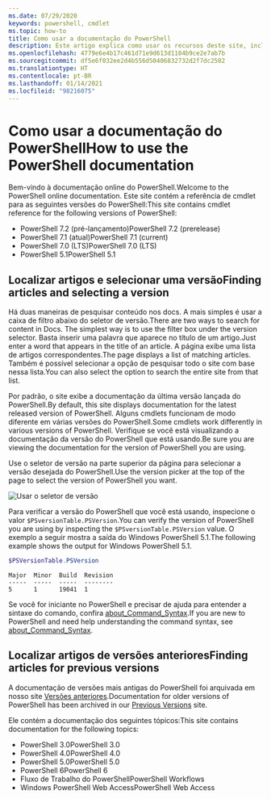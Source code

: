 ```yaml
---
ms.date: 07/29/2020
keywords: powershell, cmdlet
ms.topic: how-to
title: Como usar a documentação do PowerShell
description: Este artigo explica como usar os recursos deste site, incluindo filtragem de pesquisa e seleção de versão.
ms.openlocfilehash: 4779e6e4b17c461d71e9d613d1184b9ce2e7ab7b
ms.sourcegitcommit: df5e6f032ee2d4b556d50406832732d2f7dc2502
ms.translationtype: HT
ms.contentlocale: pt-BR
ms.lasthandoff: 01/14/2021
ms.locfileid: "98216075"
---
```

# <a name="how-to-use-the-powershell-documentation"></a><span data-ttu-id="ac673-104">Como usar a documentação do PowerShell</span><span class="sxs-lookup"><span data-stu-id="ac673-104">How to use the PowerShell documentation</span></span>

<span data-ttu-id="ac673-105">Bem-vindo à documentação online do PowerShell.</span><span class="sxs-lookup"><span data-stu-id="ac673-105">Welcome to the PowerShell online documentation.</span></span> <span data-ttu-id="ac673-106">Este site contém a referência de cmdlet para as seguintes versões do PowerShell:</span><span class="sxs-lookup"><span data-stu-id="ac673-106">This site contains cmdlet reference for the following versions of PowerShell:</span></span>

- <span data-ttu-id="ac673-107">PowerShell 7.2 (pré-lançamento)</span><span class="sxs-lookup"><span data-stu-id="ac673-107">PowerShell 7.2 (prerelease)</span></span>
- <span data-ttu-id="ac673-108">PowerShell 7.1 (atual)</span><span class="sxs-lookup"><span data-stu-id="ac673-108">PowerShell 7.1 (current)</span></span>
- <span data-ttu-id="ac673-109">PowerShell 7.0 (LTS)</span><span class="sxs-lookup"><span data-stu-id="ac673-109">PowerShell 7.0 (LTS)</span></span>
- <span data-ttu-id="ac673-110">PowerShell 5.1</span><span class="sxs-lookup"><span data-stu-id="ac673-110">PowerShell 5.1</span></span>

## <a name="finding-articles-and-selecting-a-version"></a><span data-ttu-id="ac673-111">Localizar artigos e selecionar uma versão</span><span class="sxs-lookup"><span data-stu-id="ac673-111">Finding articles and selecting a version</span></span>

<span data-ttu-id="ac673-112">Há duas maneiras de pesquisar conteúdo nos docs. A mais simples é usar a caixa de filtro abaixo do seletor de versão.</span><span class="sxs-lookup"><span data-stu-id="ac673-112">There are two ways to search for content in Docs. The simplest way is to use the filter box under the version selector.</span></span> <span data-ttu-id="ac673-113">Basta inserir uma palavra que aparece no título de um artigo.</span><span class="sxs-lookup"><span data-stu-id="ac673-113">Just enter a word that appears in the title of an article.</span></span> <span data-ttu-id="ac673-114">A página exibe uma lista de artigos correspondentes.</span><span class="sxs-lookup"><span data-stu-id="ac673-114">The page displays a list of matching articles.</span></span> <span data-ttu-id="ac673-115">Também é possível selecionar a opção de pesquisar todo o site com base nessa lista.</span><span class="sxs-lookup"><span data-stu-id="ac673-115">You can also select the option to search the entire site from that list.</span></span>

<span data-ttu-id="ac673-116">Por padrão, o site exibe a documentação da última versão lançada do PowerShell.</span><span class="sxs-lookup"><span data-stu-id="ac673-116">By default, this site displays documentation for the latest released version of PowerShell.</span></span> <span data-ttu-id="ac673-117">Alguns cmdlets funcionam de modo diferente em várias versões do PowerShell.</span><span class="sxs-lookup"><span data-stu-id="ac673-117">Some cmdlets work differently in various versions of PowerShell.</span></span> <span data-ttu-id="ac673-118">Verifique se você está visualizando a documentação da versão do PowerShell que está usando.</span><span class="sxs-lookup"><span data-stu-id="ac673-118">Be sure you are viewing the documentation for the version of PowerShell you are using.</span></span>

<span data-ttu-id="ac673-119">Use o seletor de versão na parte superior da página para selecionar a versão desejada do PowerShell.</span><span class="sxs-lookup"><span data-stu-id="ac673-119">Use the version picker at the top of the page to select the version of PowerShell you want.</span></span>

![Usar o seletor de versão](media/how-to-use-docs/version-search.gif)

<span data-ttu-id="ac673-121">Para verificar a versão do PowerShell que você está usando, inspecione o valor `$PSversionTable.PSVersion`.</span><span class="sxs-lookup"><span data-stu-id="ac673-121">You can verify the version of PowerShell you are using by inspecting the `$PSversionTable.PSVersion` value.</span></span> <span data-ttu-id="ac673-122">O exemplo a seguir mostra a saída do Windows PowerShell 5.1.</span><span class="sxs-lookup"><span data-stu-id="ac673-122">The following example shows the output for Windows PowerShell 5.1.</span></span>

```powershell
$PSVersionTable.PSVersion
```

```Output
Major  Minor  Build  Revision
-----  -----  -----  --------
5      1      19041  1
```

<span data-ttu-id="ac673-123">Se você for iniciante no PowerShell e precisar de ajuda para entender a sintaxe do comando, confira [about_Command_Syntax](/powershell/module/microsoft.powershell.core/about/about_command_syntax).</span><span class="sxs-lookup"><span data-stu-id="ac673-123">If you are new to PowerShell and need help understanding the command syntax, see [about_Command_Syntax](/powershell/module/microsoft.powershell.core/about/about_command_syntax).</span></span>

## <a name="finding-articles-for-previous-versions"></a><span data-ttu-id="ac673-124">Localizar artigos de versões anteriores</span><span class="sxs-lookup"><span data-stu-id="ac673-124">Finding articles for previous versions</span></span>

<span data-ttu-id="ac673-125">A documentação de versões mais antigas do PowerShell foi arquivada em nosso site [Versões anteriores](https://aka.ms/PSLegacyDocs).</span><span class="sxs-lookup"><span data-stu-id="ac673-125">Documentation for older versions of PowerShell has been archived in our [Previous Versions](https://aka.ms/PSLegacyDocs) site.</span></span>

<span data-ttu-id="ac673-126">Ele contém a documentação dos seguintes tópicos:</span><span class="sxs-lookup"><span data-stu-id="ac673-126">This site contains documentation for the following topics:</span></span>

- <span data-ttu-id="ac673-127">PowerShell 3.0</span><span class="sxs-lookup"><span data-stu-id="ac673-127">PowerShell 3.0</span></span>
- <span data-ttu-id="ac673-128">PowerShell 4.0</span><span class="sxs-lookup"><span data-stu-id="ac673-128">PowerShell 4.0</span></span>
- <span data-ttu-id="ac673-129">PowerShell 5.0</span><span class="sxs-lookup"><span data-stu-id="ac673-129">PowerShell 5.0</span></span>
- <span data-ttu-id="ac673-130">PowerShell 6</span><span class="sxs-lookup"><span data-stu-id="ac673-130">PowerShell 6</span></span>
- <span data-ttu-id="ac673-131">Fluxo de Trabalho do PowerShell</span><span class="sxs-lookup"><span data-stu-id="ac673-131">PowerShell Workflows</span></span>
- <span data-ttu-id="ac673-132">Windows PowerShell Web Access</span><span class="sxs-lookup"><span data-stu-id="ac673-132">PowerShell Web Access</span></span>

